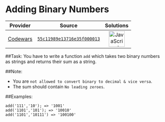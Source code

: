 [_metadata_:generated]: - "true"

# Adding Binary Numbers

<!-- INFO TABLE BEGIN -->

| Provider                                        | Source                                                                               | Solutions                                                                                                                                                    |
| :---------------------------------------------: | :----------------------------------------------------------------------------------: | :----------------------------------------------------------------------------------------------------------------------------------------------------------: |
| [Codewars](../../../docs/providers/Codewars.md) | [`55c11989e13716e35f000013`](https://www.codewars.com/kata/55c11989e13716e35f000013) | [<img src="https://res.cloudinary.com/rascaltwo/image/upload/v1631924076/javascript_ehszr7.svg" alt="JavaScript" title="JavaScript" width="50" />](solve.js) |

<!-- INFO TABLE END -->

##Task:
You have to write a function `add` which takes two binary numbers as strings and returns their sum as a string.

##Note:
* You are `not allowed to convert binary to decimal & vice versa`.
* The sum should contain `No leading zeroes`.

##Examples:
```
add('111','10'); => '1001'
add('1101','101'); => '10010'
add('1101','10111') => '100100'
```
